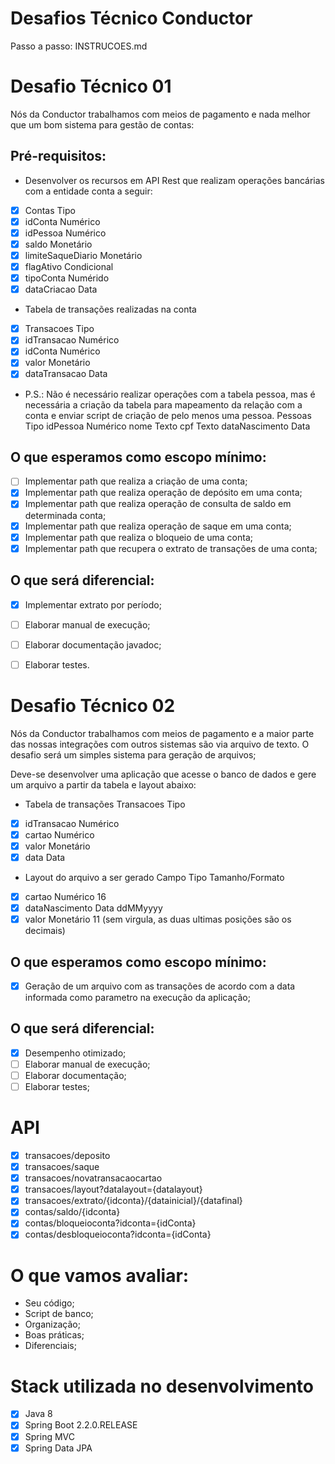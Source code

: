 # Desafios Técnico Conductor
Passo a passo: INSTRUCOES.md

# Desafio Técnico 01

Nós da Conductor trabalhamos com meios de pagamento e nada melhor que um bom sistema para gestão de contas:

## Pré-requisitos:

* Desenvolver os recursos em API Rest que realizam operações bancárias com a entidade conta a seguir:
- [x] Contas	            Tipo
- [x] idConta	            Numérico
- [x] idPessoa	        	Numérico
- [x] saldo	            	Monetário
- [x] limiteSaqueDiario		Monetário
- [x] flagAtivo	        	Condicional
- [x] tipoConta	        	Numérido
- [x] dataCriacao	        Data

* Tabela de transações realizadas na conta
- [x] Transacoes	    Tipo
- [x] idTransacao	    Numérico
- [x] idConta	        Numérico
- [x] valor	        	Monetário
- [x] dataTransacao		Data

* P.S.: Não é necessário realizar operações com a tabela pessoa, mas é necessária a criação da tabela para mapeamento da relação com a conta e enviar script de criação de pelo menos uma pessoa.
Pessoas			Tipo
idPessoa		Numérico
nome			Texto
cpf				Texto
dataNascimento	Data


## O que esperamos como escopo mínimo:

- [ ]  Implementar path que realiza a criação de uma conta;
- [x]  Implementar path que realiza operação de depósito em uma conta;
- [x]  Implementar path que realiza operação de consulta de saldo em determinada conta;
- [x]  Implementar path que realiza operação de saque em uma conta;
- [x]  Implementar path que realiza o bloqueio de uma conta;
- [x]  Implementar path que recupera o extrato de transações de uma conta;

## O que será diferencial:

- [x]  Implementar extrato por período;
- [ ]  Elaborar manual de execução;
- [ ]  Elaborar documentação javadoc;
- [ ]  Elaborar testes.


# Desafio Técnico 02

Nós da Conductor trabalhamos com meios de pagamento e a maior parte das nossas integrações com outros sistemas são via arquivo de texto. O desafio será um simples sistema para geração de arquivos;

Deve-se desenvolver uma aplicação que acesse o banco de dados e gere um arquivo a partir da tabela e layout abaixo:

* Tabela de transações
	  Transacoes	Tipo
- [x] idTransacao	Numérico
- [x] cartao		Numérico
- [x] valor			Monetário
- [x] data			Data

* Layout do arquivo a ser gerado
	  Campo				Tipo			Tamanho/Formato
- [x] cartao			Numérico		16
- [x] dataNascimento	Data			ddMMyyyy
- [x] valor				Monetário		11 (sem virgula, as duas ultimas posições são os decimais)

## O que esperamos como escopo mínimo:

- [x] Geração de um arquivo com as transações de acordo com a data informada como parametro na execução da aplicação;

## O que será diferencial:

- [x] Desempenho otimizado;
- [ ] Elaborar manual de execução;
- [ ] Elaborar documentação;
- [ ] Elaborar testes;

# API
- [x] transacoes/deposito
- [x] transacoes/saque
- [x] transacoes/novatransacaocartao
- [x] transacoes/layout?datalayout={datalayout}
- [x] transacoes/extrato/{idconta}/{datainicial}/{datafinal}
- [x] contas/saldo/{idconta}
- [x] contas/bloqueioconta?idconta={idConta}
- [x] contas/desbloqueioconta?idconta={idConta}

# O que vamos avaliar:
* Seu código;
* Script de banco;
* Organização;
* Boas práticas;
* Diferenciais;


# Stack utilizada no desenvolvimento
- [x] Java 8
- [x] Spring Boot 2.2.0.RELEASE
- [x] Spring MVC
- [x] Spring Data JPA